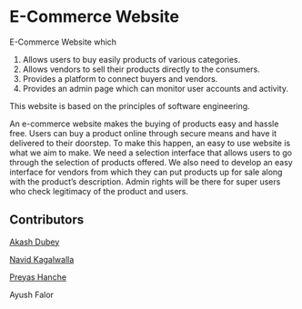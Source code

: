 # E-Commerce Website

E-Commerce Website which
1) Allows users to buy easily products of various categories.
2) Allows vendors to sell their products directly to the consumers.
3) Provides a platform to connect buyers and vendors.
4) Provides an admin page which can monitor user accounts and activity.

This website is based on the principles of software engineering.

An e-commerce website makes the buying of products easy and hassle free. Users can buy a product online through
secure means and have it delivered to their doorstep. To make this happen, an easy to use website is what we aim to
make. We need a selection interface that allows users to go through the selection of products offered. We also need to
develop an easy interface for vendors from which they can put products up for sale along with the product’s description.
Admin rights will be there for super users who check legitimacy of the product and users.

## Contributors 

[Akash Dubey](https://github.com/Sparkton)

[Navid Kagalwalla](https://github.com/NavidK27)

[Preyas Hanche](https://github.com/Keshman77)

Ayush Falor
